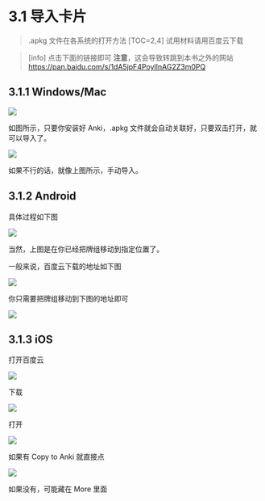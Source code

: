 # 3.1 导入卡片
> .apkg 文件在各系统的打开方法
[TOC=2,4]
试用材料请用百度云下载

>[info]  点击下面的链接即可
> **注意**，这会导致转跳到本书之外的网站
> https://pan.baidu.com/s/1dA5jpF4PoyIlnAG2Z3m0PQ


## 3.1.1 Windows/Mac

![](../.gitbook/assets/9.22.20.24.PNG)

如图所示，只要你安装好 Anki，.apkg 文件就会自动关联好，只要双击打开，就可以导入了。

![](../.gitbook/assets/9.22.20.27.PNG)

如果不行的话，就像上图所示，手动导入。

## 3.1.2 Android

具体过程如下图

![](../.gitbook/assets/gif_20180922211422.gif)

当然，上图是在你已经把牌组移动到指定位置了。

一般来说，百度云下载的地址如下图

![](../.gitbook/assets/screenshot_20180922-210129__01.jpg)

  
你只需要把牌组移动到下图的地址即可

![](../.gitbook/assets/screenshot_20180922-210300__01.jpg)

## 3.1.3 iOS

打开百度云

![](../.gitbook/assets/tim-tu-pian-20180922213636.jpg)

下载

![](../.gitbook/assets/tim-tu-pian-20180922213642.jpg)

  
打开

![](../.gitbook/assets/tim-tu-pian-20180922213655.jpg)

如果有 Copy  to Anki 就直接点

![](../.gitbook/assets/tim-tu-pian-20180922213701.jpg)

如果没有，可能藏在 More 里面

